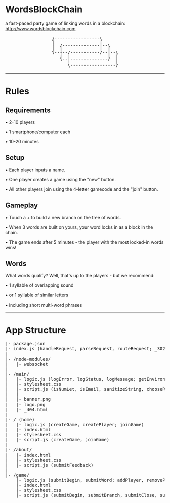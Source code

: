 # WordsBlockChain

a fast-paced party game of linking words in a blockchain: http://www.wordsblockchain.com

<pre style='line-height: 0.5; text-align: center'>
                           
 /-----------------\       
 |                 |       
 |                 |       
 |  /--------------|--\    
 |  |              |  |    
 |  |              |  |    
 \-----/-----------/--|--\ 
    |  |              |  | 
    |  |              |  | 
    \--|--------------/  | 
       |                 | 
       |                 | 
       \-----------------/ 
                           
</pre>
<hr>

# Rules


## Requirements

• 2-10 players

• 1 smartphone/computer each

• 10-20 minutes



## Setup

• Each player inputs a name.

• One player creates a game using the "new" button.

• All other players join using the 4-letter gamecode and the "join" button.



## Gameplay

• Touch a + to build a new branch on the tree of words.

• When 3 words are built on yours, your word locks in as a block in the chain.

• The game ends after 5 minutes - the player with the most locked-in words wins!



## Words

What words qualify? Well, that's up to the players - but we recommend:

• 1 syllable of overlapping sound

• or 1 syllable of similar letters

• including short multi-word phrases



<hr>

# App Structure

<pre>
|- package.json
|- index.js (handleRequest, parseRequest, routeRequest; _302, _403, _404; handleSocket, parseSocket, routeSocket; _400)
|
|- /node-modules/
|   |- websocket
|
|- /main/
|   |- logic.js (logError, logStatus, logMessage; getEnvironment, getAsset; isNumLet, isBot; renderHTML; generateRandom, chooseRandom, sortRandom; sanitizeString, sanitizeObject; determineSession, cleanDatabase)
|   |- stylesheet.css
|   |- script.js (isNumLet, isEmail, sanitizeString, chooseRandom; displayError, buildWords, animateWords; sendPost, createSocket)
|   |
|   |- banner.png
|   |- logo.png
|   |- _404.html
|
|- / (home)
|   |- logic.js (createGame, createPlayer; joinGame)
|   |- index.html
|   |- stylesheet.css
|   |- script.js (createGame, joinGame)
|
|- /about/
|   |- index.html
|   |- stylesheet.css
|   |- script.js (submitFeedback)
|
|- /game/
    |- logic.js (submitBegin, submitWord; addPlayer, removePlayer; createBranch, createBlock; sendMessages, findBranch, pruneTree, lockBlock, endGame)
    |- index.html
    |- stylesheet.css
    |- script.js (submitBegin, submitBranch, submitClose, submitWord; receivePost; buildPlayer, buildPlayers, buildChain, buildTree, buildEnd; findBranchIds, findBranch; fadeElement)
</pre>
